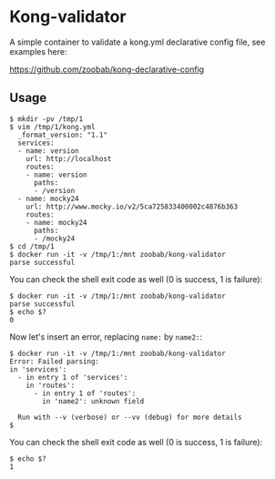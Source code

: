 # Kong-validator

A simple container to validate a kong.yml declarative config file, see examples here:

https://github.com/zoobab/kong-declarative-config

## Usage

```
$ mkdir -pv /tmp/1
$ vim /tmp/1/kong.yml
  _format_version: "1.1"
  services:
  - name: version
    url: http://localhost
    routes:
    - name: version
      paths:
      - /version
  - name: mocky24
    url: http://www.mocky.io/v2/5ca725833400002c4876b363
    routes:
    - name: mocky24
      paths:
      - /mocky24
$ cd /tmp/1
$ docker run -it -v /tmp/1:/mnt zoobab/kong-validator
parse successful
```

You can check the shell exit code as well (0 is success, 1 is failure):

```
$ docker run -it -v /tmp/1:/mnt zoobab/kong-validator
parse successful
$ echo $?
0
```

Now let's insert an error, replacing ```name:``` by ```name2:```:

```
$ docker run -it -v /tmp/1:/mnt zoobab/kong-validator
Error: Failed parsing:
in 'services':
  - in entry 1 of 'services':
    in 'routes':
      - in entry 1 of 'routes':
        in 'name2': unknown field

  Run with --v (verbose) or --vv (debug) for more details
$ 
```

You can check the shell exit code as well (0 is success, 1 is failure):

```
$ echo $?
1
```
